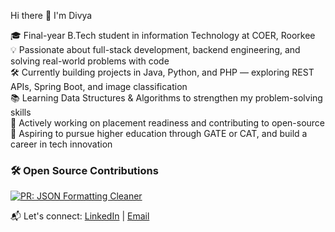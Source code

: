 Hi there 👋 I'm Divya

🎓 Final-year B.Tech student in information Technology at COER, Roorkee  
💡 Passionate about full-stack development, backend engineering, and solving real-world problems with code  
🛠️ Currently building projects in Java, Python, and PHP — exploring REST APIs, Spring Boot, and image classification  
📚 Learning Data Structures & Algorithms to strengthen my problem-solving skills  
🌱 Actively working on placement readiness and contributing to open-source  
🚀 Aspiring to pursue higher education through GATE or CAT, and build a career in tech innovation

### 🛠️ Open Source Contributions

[![PR: JSON Formatting Cleaner](https://img.shields.io/badge/Pull%20Request-Mem0%20Fix-green)](https://github.com/mem0ai/mem0/pull/3197)



📬 Let's connect: [LinkedIn](https://www.linkedin.com/in/divya-sharma-15b902285/) | [Email](divyasharma.it16@gmail.com)

